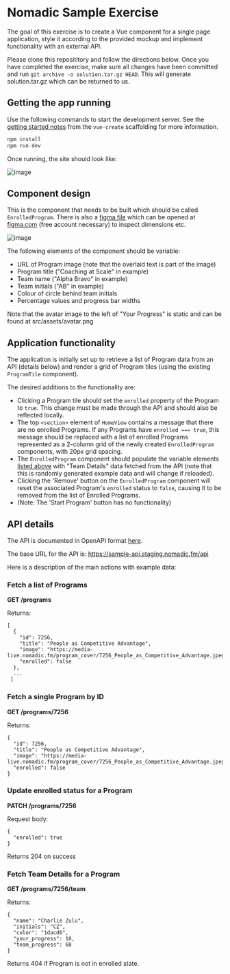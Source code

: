 # Nomadic Sample Exercise

The goal of this exercise is to create a Vue component for a single page application, style it according to the provided mockup and implement functionality with an external API.

Please clone this reposititory and follow the directions below. Once you have completed the exercise, make sure all changes have been committed and run `git archive -o solution.tar.gz HEAD`. This will generate solution.tar.gz which can be returned to us.


## Getting the app running

Use the following commands to start the development server. See the [getting started notes](docs/GettingStarted.md) from the `vue-create` scaffolding for more information.

```sh
npm install
npm run dev
```

Once running, the site should look like:

![image](https://user-images.githubusercontent.com/5681843/155601603-59ad63ed-a16e-4f4a-b2ce-061e28a69cb2.png)


## Component design

This is the component that needs to be built which should be called `EnrolledProgram`. There is also a [figma file](docs/NomadicProgramSample.fig) which can be opened at [figma.com](https://figma.com) (free account necessary) to inspect dimensions etc.

![image](https://user-images.githubusercontent.com/5681843/155591621-7f30abe4-23b3-4833-876e-81c56983fe81.png)

The following elements of the component should be variable:
- URL of Program image (note that the overlaid text is part of the image)
- Program title ("Coaching at Scale" in example)
- Team name ("Alpha Bravo" in example)
- Team initials ("AB" in example)
- Colour of circle behind team initials
- Percentage values and progress bar widths

Note that the avatar image to the left of "Your Progress" is static and can be found at src/assets/avatar.png


## Application functionality

The application is initially set up to retrieve a list of Program data from an API (details below) and render a grid of Program tiles (using the existing `ProgramTile` component).

The desired additions to the functionality are:
- Clicking a Program tile should set the `enrolled` property of the Program to `true`. This change must be made through the API and should also be reflected locally.
- The top `<section>` element of `HomeView` contains a message that there are no enrolled Programs. If any Programs have `enrolled === true`, this message should be replaced with a list of enrolled Programs represented as a 2-column grid of the newly created `EnrolledProgram` components, with 20px grid spacing.
- The `EnrolledProgram` component should populate the variable elements [listed above](#component-design) with "Team Details" data fetched from the API (note that this is randomly generated example data and will change if reloaded).
- Clicking the 'Remove' button on the `EnrolledProgram` component will reset the associated Program's `enrolled` status to `false`, causing it to be removed from the list of Enrolled Programs.
- (Note: The 'Start Program' button has no functionality)


## API details

The API is documented in OpenAPI format [here](docs/api.yaml).

The base URL for the API is: https://sample-api.staging.nomadic.fm/api

Here is a description of the main actions with example data:


### Fetch a list of Programs

**GET /programs**

Returns:

```
[
  {
    "id": 7256,
    "title": "People as Competitive Advantage",
    "image": "https://media-live.nomadic.fm/program_cover/7256_People_as_Competitive_Advantage.jpeg",
    "enrolled": false
  },
  ...
 ]
```


### Fetch a single Program by ID

**GET /programs/7256**

Returns:

```
{
  "id": 7256,
  "title": "People as Competitive Advantage",
  "image": "https://media-live.nomadic.fm/program_cover/7256_People_as_Competitive_Advantage.jpeg",
  "enrolled": false
}
```


### Update enrolled status for a Program

**PATCH /programs/7256**

Request body:

```
{
  "enrolled": true
}
```

Returns 204 on success


### Fetch Team Details for a Program

**GET /programs/7256/team**

Returns:

```
{
  "name": "Charlie Zulu",
  "initials": "CZ",
  "color": "1dacd6",
  "your_progress": 16,
  "team_progress": 68
}
```

Returns 404 if Program is not in enrolled state.